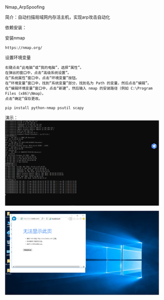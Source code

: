 

Nmap_ArpSpoofing

简介：自动扫描局域网内存活主机，实现arp攻击自动化



依赖安装：

安装nmap

```
https://nmap.org/
```

设置环境变量

```
右键点击“此电脑”或“我的电脑”，选择“属性”。
在弹出的窗口中，点击“高级系统设置”。
在“系统属性”窗口中，点击“环境变量”按钮。
在“环境变量”窗口中，找到“系统变量”部分，找到名为 Path 的变量，然后点击“编辑”。
在“编辑环境变量”窗口中，点击“新建”，然后输入 nmap 的安装路径（例如 C:\Program Files (x86)\Nmap）。
点击“确定”保存更改。
```

```
pip install python-nmap psutil scapy
```

演示：![arp](./png/arp.png)

![arp+2016](./png/arp+2016.png)
